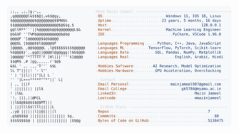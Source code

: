 <picture>
  <source srcset="https://raw.githubusercontent.com/mmazinjameel/mmazinjameel/main/dark_mode.svg?v=1745273393" media="(prefers-color-scheme: dark)">
  <img src="https://raw.githubusercontent.com/mmazinjameel/mmazinjameel/main/light_mode.svg?v=1745273393">
</picture>
